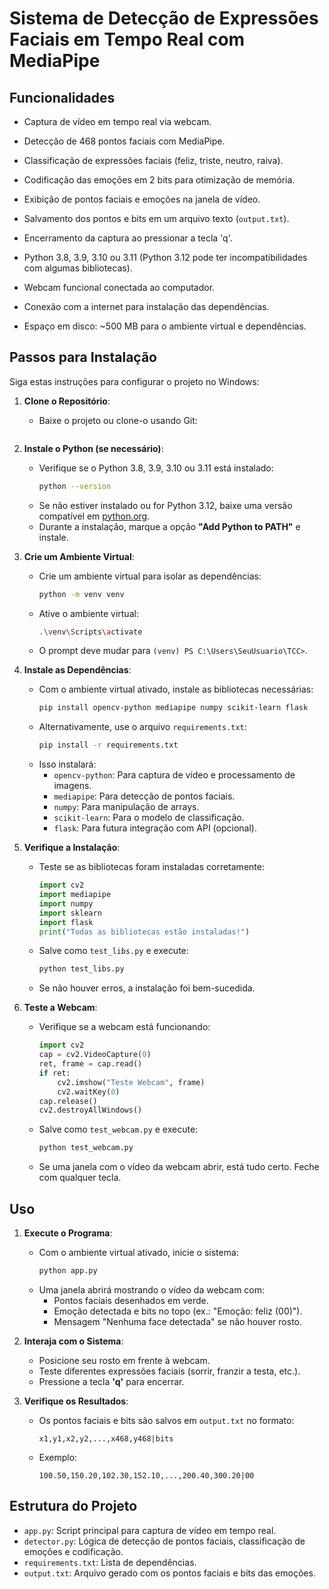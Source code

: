 # Sistema de Detecção de Expressões Faciais em Tempo Real com MediaPipe

## Funcionalidades
- Captura de vídeo em tempo real via webcam.
- Detecção de 468 pontos faciais com MediaPipe.
- Classificação de expressões faciais (feliz, triste, neutro, raiva).
- Codificação das emoções em 2 bits para otimização de memória.
- Exibição de pontos faciais e emoções na janela de vídeo.
- Salvamento dos pontos e bits em um arquivo texto (`output.txt`).
- Encerramento da captura ao pressionar a tecla 'q'.


- Python 3.8, 3.9, 3.10 ou 3.11 (Python 3.12 pode ter incompatibilidades com algumas bibliotecas).
- Webcam funcional conectada ao computador.
- Conexão com a internet para instalação das dependências.
- Espaço em disco: ~500 MB para o ambiente virtual e dependências.

## Passos para Instalação
Siga estas instruções para configurar o projeto no Windows:

1. **Clone o Repositório**:
   - Baixe o projeto ou clone-o usando Git:
     ```bash

2. **Instale o Python (se necessário)**:
   - Verifique se o Python 3.8, 3.9, 3.10 ou 3.11 está instalado:
     ```bash
     python --version
     ```
   - Se não estiver instalado ou for Python 3.12, baixe uma versão compatível em [python.org](https://www.python.org/downloads/).
   - Durante a instalação, marque a opção **"Add Python to PATH"** e instale.

3. **Crie um Ambiente Virtual**:
   - Crie um ambiente virtual para isolar as dependências:
     ```bash
     python -m venv venv
     ```
   - Ative o ambiente virtual:
     ```bash
     .\venv\Scripts\activate
     ```
   - O prompt deve mudar para `(venv) PS C:\Users\SeuUsuario\TCC>`.

4. **Instale as Dependências**:
   - Com o ambiente virtual ativado, instale as bibliotecas necessárias:
     ```bash
     pip install opencv-python mediapipe numpy scikit-learn flask
     ```
   - Alternativamente, use o arquivo `requirements.txt`:
     ```bash
     pip install -r requirements.txt
     ```
   - Isso instalará:
     - `opencv-python`: Para captura de vídeo e processamento de imagens.
     - `mediapipe`: Para detecção de pontos faciais.
     - `numpy`: Para manipulação de arrays.
     - `scikit-learn`: Para o modelo de classificação.
     - `flask`: Para futura integração com API (opcional).

5. **Verifique a Instalação**:
   - Teste se as bibliotecas foram instaladas corretamente:
     ```python
     import cv2
     import mediapipe
     import numpy
     import sklearn
     import flask
     print("Todas as bibliotecas estão instaladas!")
     ```
   - Salve como `test_libs.py` e execute:
     ```bash
     python test_libs.py
     ```
   - Se não houver erros, a instalação foi bem-sucedida.

6. **Teste a Webcam**:
   - Verifique se a webcam está funcionando:
     ```python
     import cv2
     cap = cv2.VideoCapture(0)
     ret, frame = cap.read()
     if ret:
         cv2.imshow("Teste Webcam", frame)
         cv2.waitKey(0)
     cap.release()
     cv2.destroyAllWindows()
     ```
   - Salve como `test_webcam.py` e execute:
     ```bash
     python test_webcam.py
     ```
   - Se uma janela com o vídeo da webcam abrir, está tudo certo. Feche com qualquer tecla.

## Uso
1. **Execute o Programa**:
   - Com o ambiente virtual ativado, inicie o sistema:
     ```bash
     python app.py
     ```
   - Uma janela abrirá mostrando o vídeo da webcam com:
     - Pontos faciais desenhados em verde.
     - Emoção detectada e bits no topo (ex.: "Emoção: feliz (00)").
     - Mensagem "Nenhuma face detectada" se não houver rosto.

2. **Interaja com o Sistema**:
   - Posicione seu rosto em frente à webcam.
   - Teste diferentes expressões faciais (sorrir, franzir a testa, etc.).
   - Pressione a tecla **'q'** para encerrar.

3. **Verifique os Resultados**:
   - Os pontos faciais e bits são salvos em `output.txt` no formato:
     ```
     x1,y1,x2,y2,...,x468,y468|bits
     ```
   - Exemplo:
     ```
     100.50,150.20,102.30,152.10,...,200.40,300.20|00
     ```

## Estrutura do Projeto
- `app.py`: Script principal para captura de vídeo em tempo real.
- `detector.py`: Lógica de detecção de pontos faciais, classificação de emoções e codificação.
- `requirements.txt`: Lista de dependências.
- `output.txt`: Arquivo gerado com os pontos faciais e bits das emoções.

